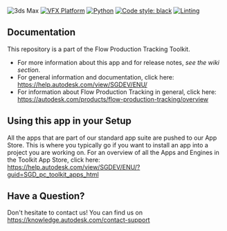 ![3ds Max](https://img.shields.io/badge/3ds%20Max-2024%20%7C%202023%20%7C%202022%20%7C%202021-blue)
[![VFX Platform](https://img.shields.io/badge/vfxplatform-2023%20%7C%202022%20%7C%202021-blue.svg)](http://www.vfxplatform.com/)
[![Python](https://img.shields.io/badge/python-3.10%20%7C%203.9%20%7C%203.7-blue.svg)](https://www.python.org/)
[![Code style: black](https://img.shields.io/badge/code%20style-black-000000.svg)](https://github.com/psf/black)
[![Linting](https://img.shields.io/badge/PEP8%20by-Hound%20CI-a873d1.svg)](https://houndci.com)

## Documentation

This repository is a part of the Flow Production Tracking Toolkit.

- For more information about this app and for release notes, *see the wiki section*.
- For general information and documentation, click here: https://help.autodesk.com/view/SGDEV/ENU/
- For information about Flow Production Tracking in general, click here: https://autodesk.com/products/flow-production-tracking/overview

## Using this app in your Setup
All the apps that are part of our standard app suite are pushed to our App Store.
This is where you typically go if you want to install an app into a project you are
working on. For an overview of all the Apps and Engines in the Toolkit App Store,
click here: https://help.autodesk.com/view/SGDEV/ENU/?guid=SGD_pc_toolkit_apps_html

## Have a Question?
Don't hesitate to contact us! You can find us on https://knowledge.autodesk.com/contact-support
